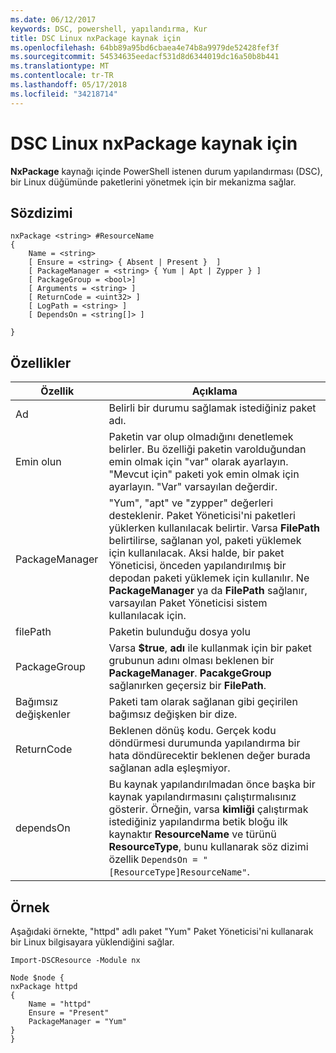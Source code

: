 ```yaml
---
ms.date: 06/12/2017
keywords: DSC, powershell, yapılandırma, Kur
title: DSC Linux nxPackage kaynak için
ms.openlocfilehash: 64bb89a95bd6cbaea4e74b8a9979de52428fef3f
ms.sourcegitcommit: 54534635eedacf531d8d6344019dc16a50b8b441
ms.translationtype: MT
ms.contentlocale: tr-TR
ms.lasthandoff: 05/17/2018
ms.locfileid: "34218714"
---
```

# <a name="dsc-for-linux-nxpackage-resource"></a>DSC Linux nxPackage kaynak için

**NxPackage** kaynağı içinde PowerShell istenen durum yapılandırması (DSC), bir Linux düğümünde paketlerini yönetmek için bir mekanizma sağlar.

## <a name="syntax"></a>Sözdizimi

```
nxPackage <string> #ResourceName
{
    Name = <string>
    [ Ensure = <string> { Absent | Present }  ]
    [ PackageManager = <string> { Yum | Apt | Zypper } ]
    [ PackageGroup = <bool>]
    [ Arguments = <string> ]
    [ ReturnCode = <uint32> ]
    [ LogPath = <string> ]
    [ DependsOn = <string[]> ]

}
```

## <a name="properties"></a>Özellikler

|  Özellik |  Açıklama |
|---|---|
| Ad| Belirli bir durumu sağlamak istediğiniz paket adı.|
| Emin olun| Paketin var olup olmadığını denetlemek belirler. Bu özelliği paketin varolduğundan emin olmak için "var" olarak ayarlayın. "Mevcut için" paketi yok emin olmak için ayarlayın. "Var" varsayılan değerdir.|
| PackageManager| "Yum", "apt" ve "zypper" değerleri desteklenir. Paket Yöneticisi'ni paketleri yüklerken kullanılacak belirtir. Varsa **FilePath** belirtilirse, sağlanan yol, paketi yüklemek için kullanılacak. Aksi halde, bir paket Yöneticisi, önceden yapılandırılmış bir depodan paketi yüklemek için kullanılır. Ne **PackageManager** ya da **FilePath** sağlanır, varsayılan Paket Yöneticisi sistem kullanılacak için.|
| filePath| Paketin bulunduğu dosya yolu|
| PackageGroup| Varsa **$true**, **adı** ile kullanmak için bir paket grubunun adını olması beklenen bir **PackageManager**. **PacakgeGroup** sağlanırken geçersiz bir **FilePath**.|
| Bağımsız değişkenler| Paketi tam olarak sağlanan gibi geçirilen bağımsız değişken bir dize.|
| ReturnCode| Beklenen dönüş kodu. Gerçek kodu döndürmesi durumunda yapılandırma bir hata döndürecektir beklenen değer burada sağlanan adla eşleşmiyor.|
| dependsOn | Bu kaynak yapılandırılmadan önce başka bir kaynak yapılandırmasını çalıştırmalısınız gösterir. Örneğin, varsa **kimliği** çalıştırmak istediğiniz yapılandırma betik bloğu ilk kaynaktır **ResourceName** ve türünü **ResourceType**, bunu kullanarak söz dizimi özellik `DependsOn = "[ResourceType]ResourceName"`.|

## <a name="example"></a>Örnek

Aşağıdaki örnekte, "httpd" adlı paket "Yum" Paket Yöneticisi'ni kullanarak bir Linux bilgisayara yüklendiğini sağlar.

```
Import-DSCResource -Module nx

Node $node {
nxPackage httpd
{
    Name = "httpd"
    Ensure = "Present"
    PackageManager = "Yum"
}
}
```